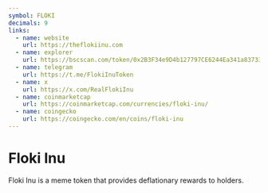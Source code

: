 ```yaml
---
symbol: FLOKI
decimals: 9
links:
  - name: website
    url: https://theflokiinu.com
  - name: explorer
    url: https://bscscan.com/token/0x2B3F34e9D4b127797CE6244Ea341a83733ddd6E4
  - name: telegram
    url: https://t.me/FlokiInuToken
  - name: x
    url: https://x.com/RealFlokiInu
  - name: coinmarketcap
    url: https://coinmarketcap.com/currencies/floki-inu/
  - name: coingecko
    url: https://coingecko.com/en/coins/floki-inu
---
```


# Floki Inu

Floki Inu is a meme token that provides deflationary rewards to holders.
